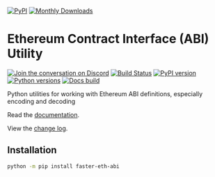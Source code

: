 [![PyPI](https://img.shields.io/pypi/v/faster-eth-abi.svg?logo=Python&logoColor=white)](https://pypi.org/project/faster-eth-abi/)
[![Monthly Downloads](https://img.shields.io/pypi/dm/faster-eth-abi)](https://pypistats.org/packages/faster-eth-abi)

# Ethereum Contract Interface (ABI) Utility

[![Join the conversation on Discord](https://img.shields.io/discord/809793915578089484?color=blue&label=chat&logo=discord&logoColor=white)](https://discord.gg/GHryRvPB84)
[![Build Status](https://circleci.com/gh/ethereum/faster-eth-abi.svg?style=shield)](https://circleci.com/gh/ethereum/faster-eth-abi)
[![PyPI version](https://badge.fury.io/py/faster-eth-abi.svg)](https://badge.fury.io/py/faster-eth-abi)
[![Python versions](https://img.shields.io/pypi/pyversions/faster-eth-abi.svg)](https://pypi.python.org/pypi/faster-eth-abi)
[![Docs build](https://readthedocs.org/projects/faster-eth-abi/badge/?version=latest)](https://faster-eth-abi.readthedocs.io/en/latest/?badge=latest)

Python utilities for working with Ethereum ABI definitions, especially encoding and decoding

Read the [documentation](https://faster-eth-abi.readthedocs.io/).

View the [change log](https://faster-eth-abi.readthedocs.io/en/latest/release_notes.html).

## Installation

```sh
python -m pip install faster-eth-abi
```
